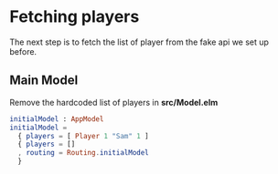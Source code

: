 # Fetching players

The next step is to fetch the list of player from the fake api we set up before.

## Main Model

Remove the hardcoded list of players in __src/Model.elm__

```elm
initialModel : AppModel
initialModel =
  { players = [ Player 1 "Sam" 1 ]
  { players = []
  , routing = Routing.initialModel
  }
```

